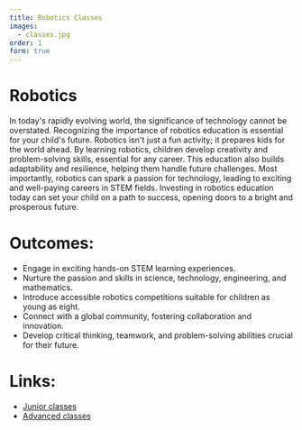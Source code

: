 ```yaml
---
title: Robotics Classes
images:
  - classes.jpg
order: 1
form: true
---
```




# Robotics

In today's rapidly evolving world, the significance of technology cannot be overstated. Recognizing the importance of robotics education is essential for your child's future. Robotics isn't just a fun activity; it prepares kids for the world ahead. By learning robotics, children develop creativity and problem-solving skills, essential for any career. This education also builds adaptability and resilience, helping them handle future challenges. Most importantly, robotics can spark a passion for technology, leading to exciting and well-paying careers in STEM fields. Investing in robotics education today can set your child on a path to success, opening doors to a bright and prosperous future.

# Outcomes:

- Engage in exciting hands-on STEM learning experiences.
- Nurture the passion and skills in science, technology, engineering, and mathematics.
- Introduce accessible robotics competitions suitable for children as young as eight.
- Connect with a global community, fostering collaboration and innovation.
- Develop critical thinking, teamwork, and problem-solving abilities crucial for their future.

# Links:
- [Junior classes](junior.html)
- [Advanced classes](advanced.html)